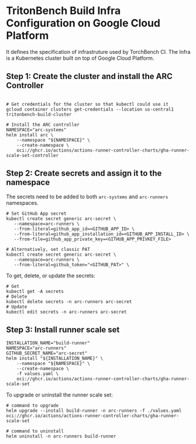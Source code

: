 # TritonBench Build Infra Configuration on Google Cloud Platform

It defines the specification of infrastruture used by TorchBench CI.
The Infra is a Kubernetes cluster built on top of Google Cloud Platform.


## Step 1: Create the cluster and install the ARC Controller

```

# Get credentials for the cluster so that kubectl could use it
gcloud container clusters get-credentials --location us-central1 tritonbench-build-cluster

# Install the ARC controller
NAMESPACE="arc-systems"
helm install arc \
    --namespace "${NAMESPACE}" \
    --create-namespace \
    oci://ghcr.io/actions/actions-runner-controller-charts/gha-runner-scale-set-controller
```

## Step 2: Create secrets and assign it to the namespace

The secrets need to be added to both `arc-systems` and `arc-runners` namespaces.

```
# Set GitHub App secret
kubectl create secret generic arc-secret \
   --namespace=arc-runners \
   --from-literal=github_app_id=<GITHUB_APP_ID> \
   --from-literal=github_app_installation_id=<GITHUB_APP_INSTALL_ID> \
   --from-file=github_app_private_key=<GITHUB_APP_PRIVKEY_FILE>

# Alternatively, set classic PAT
kubectl create secret generic arc-secret \
   --namespace=arc-runners \
   --from-literal=github_token="<GITHUB_PAT>" \
```

To get, delete, or update the secrets:

```
# Get
kubectl get -A secrets
# Delete
kubectl delete secrets -n arc-runners arc-secret
# Update
kubectl edit secrets -n arc-runners arc-secret
```

## Step 3: Install runner scale set

```
INSTALLATION_NAME="build-runner"
NAMESPACE="arc-runners"
GITHUB_SECRET_NAME="arc-secret"
helm install "${INSTALLATION_NAME}" \
    --namespace "${NAMESPACE}" \
    --create-namespace \
    -f values.yaml \
    oci://ghcr.io/actions/actions-runner-controller-charts/gha-runner-scale-set
```

To upgrade or uninstall the runner scale set:

```
# command to upgrade
helm upgrade --install build-runner -n arc-runners -f ./values.yaml oci://ghcr.io/actions/actions-runner-controller-charts/gha-runner-scale-set

# command to uninstall
helm uninstall -n arc-runners build-runner
```
